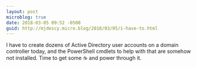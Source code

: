 ```yaml
---
layout: post
microblog: true
date: 2018-03-05 09:52 -0500
guid: http://mjdescy.micro.blog/2018/03/05/i-have-to.html
---
```

I have to create dozens of Active Directory user accounts on a domain controller today, and the PowerShell cmdlets to help with that are somehow not installed. Time to get some ☕️ and power through it.

